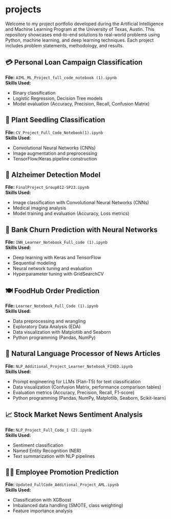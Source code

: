 # projects
Welcome to my project portfolio developed during the Artificial Intelligence and Machine Learning Program at the University of Texas, Austin. This repository showcases end-to-end solutions to real-world problems using Python, machine learning, and deep learning techniques. Each project includes problem statements, methodology, and results.

## 💳 Personal Loan Campaign Classification  
**File:** `AIML_ML_Project_full_code_notebook (1).ipynb`  
**Skills Used:**
- Binary classification  
- Logistic Regression, Decision Tree models  
- Model evaluation (Accuracy, Precision, Recall, Confusion Matrix)

## 🌱 Plant Seedling Classification  
**File:** `CV_Project_Full_Code_Notebook(1).ipynb`  
**Skills Used:**
- Convolutional Neural Networks (CNNs)  
- Image augmentation and preprocessing  
- TensorFlow/Keras pipeline construction

## 🧠 Alzheimer Detection Model  
**File:** `FinalProject_Group012-SP23.ipynb`  
**Skills Used:**
- Image classification with Convolutional Neural Networks (CNNs)  
- Medical imaging analysis  
- Model training and evaluation (Accuracy, Loss metrics) 

## 🏦 Bank Churn Prediction with Neural Networks  
**File:** `INN_Learner_Notebook_Full_code (1).ipynb`  
**Skills Used:**
- Deep learning with Keras and TensorFlow  
- Sequential modeling  
- Neural network tuning and evaluation  
- Hyperparameter tuning with GridSearchCV

## 🍽️ FoodHub Order Prediction  
**File:** `Learner_Notebook_Full_Code (1).ipynb`  
**Skills Used:**
- Data preprocessing and wrangling  
- Exploratory Data Analysis (EDA)  
- Data visualization with Matplotlib and Seaborn  
- Python programming (Pandas, NumPy)

## 📰 Natural Language Processor of News Articles  
**File:** `NLP_Additional_Project_Learner_Notebook_FIXED.ipynb`  
**Skills Used:**
- Prompt engineering for LLMs (Flan-T5) for text classification
- Data visualization (Confusion Matrix, performance comparison tables)
- Evaluation metrics (Accuracy, Precision, Recall, F1-score)
- Python programming (Pandas, NumPy, Matplotlib, Seaborn, Scikit-learn)

## 📈 Stock Market News Sentiment Analysis  
**File:** `NLP_Project_Full_Code_1 (2).ipynb`  
**Skills Used:**
- Sentiment classification  
- Named Entity Recognition (NER)  
- Text summarization with NLP pipelines


## 👨‍💼 Employee Promotion Prediction  
**File:** `Updated_FullCode_Additional_Project_AML.ipynb`  
**Skills Used:**
- Classification with XGBoost  
- Imbalanced data handling (SMOTE, class weighting)  
- Feature importance analysis



